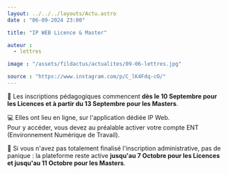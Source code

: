 ```yaml
---
layout: ../../../layouts/Actu.astro
date : "06-09-2024 23:00"

title: "IP WEB Licence & Master"

auteur :
  - lettres

image : "/assets/fildactus/actualites/09-06-lettres.jpg"

source : "https://www.instagram.com/p/C_lK4Fdq-cO/"
---
```


📅 Les inscriptions pédagogiques commencent __dès le 10 Septembre pour les Licences et à partir du 13 Septembre pour les Masters__.

💻 Elles ont lieu en ligne, sur l'application dédiée IP Web.  
Pour y accéder, vous devez au préalable activer votre compte ENT (Environnement Numérique de Travail).

📝 Si vous n'avez pas totalement finalisé l'inscription administrative, pas de panique : la plateforme reste active __jusqu'au 7 Octobre pour les Licences et jusqu'au 11 Octobre pour les Masters__.